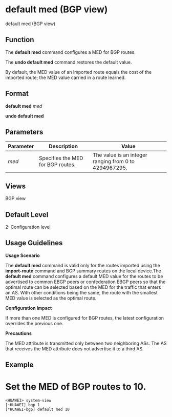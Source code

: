 default med (BGP view)
======================

default med (BGP view)

Function
--------



The **default med** command configures a MED for BGP routes.

The **undo default med** command restores the default value.



By default, the MED value of an imported route equals the cost of the imported route; the MED value carried in a route learned.


Format
------

**default med** *med*

**undo default med**


Parameters
----------

| Parameter | Description | Value |
| --- | --- | --- |
| *med* | Specifies the MED for BGP routes. | The value is an integer ranging from 0 to 4294967295. |



Views
-----

BGP view


Default Level
-------------

2: Configuration level


Usage Guidelines
----------------

**Usage Scenario**

The **default med** command is valid only for the routes imported using the **import-route** command and BGP summary routes on the local device.The **default med** command configures a default MED value for the routes to be advertised to common EBGP peers or confederation EBGP peers so that the optimal route can be selected based on the MED for the traffic that enters an AS. With other conditions being the same, the route with the smallest MED value is selected as the optimal route.

**Configuration Impact**

If more than one MED is configured for BGP routes, the latest configuration overrides the previous one.

**Precautions**

The MED attribute is transmitted only between two neighboring ASs. The AS that receives the MED attribute does not advertise it to a third AS.


Example
-------

# Set the MED of BGP routes to 10.
```
<HUAWEI> system-view
[~HUAWEI] bgp 1
[*HUAWEI-bgp] default med 10

```
